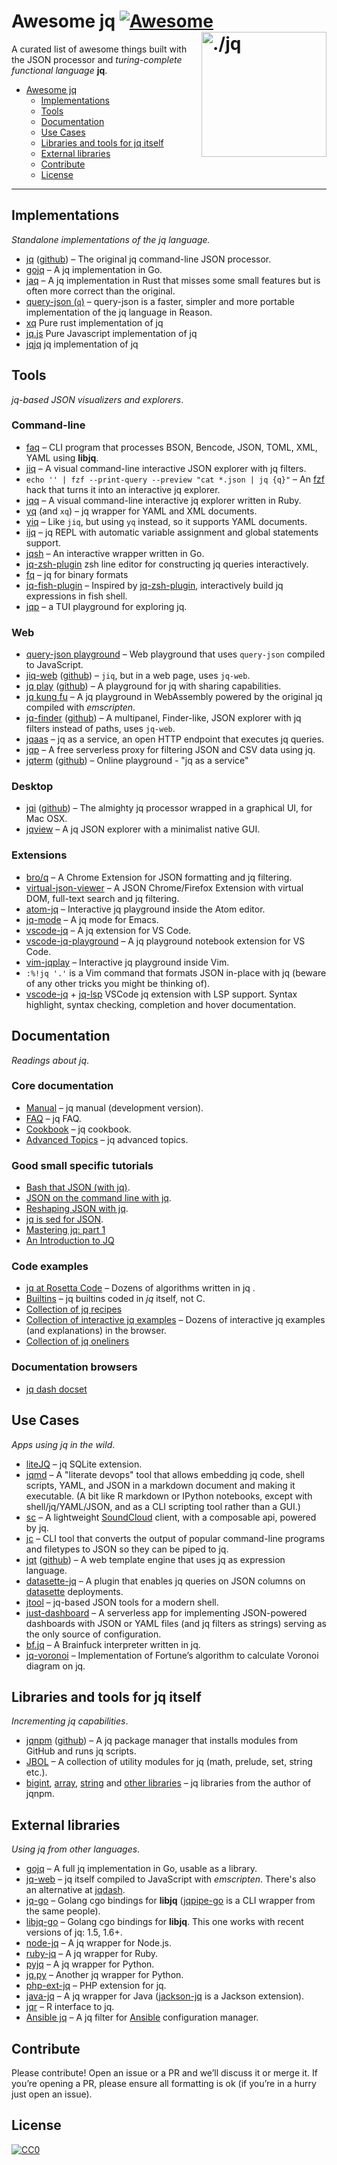 Awesome jq [![Awesome](https://cdn.rawgit.com/sindresorhus/awesome/d7305f38d29fed78fa85652e3a63e154dd8e8829/media/badge.svg)](https://github.com/sindresorhus/awesome) [<img src="https://stedolan.github.io/jq/jq.png" width="200" align="right" alt="./jq">](https://github.com/stedolan/jq)
========================================================================

A curated list of awesome things built with the JSON processor and
_turing-complete functional language_ **jq**.

* [Awesome jq](#awesome-jq)
  * [Implementations](#implementations)
  * [Tools](#tools)
  * [Documentation](#documentation)
  * [Use Cases](#use-cases)
  * [Libraries and tools for jq itself](#libraries-and-tools-for-jq-itself)
  * [External libraries](#external-libraries)
  * [Contribute](#contribute)
  * [License](#license)

----


Implementations
------------------------------------------------------------------------

_Standalone implementations of the jq language._

* [jq](https://stedolan.github.io/jq/) ([github](https://github.com/stedolan/jq)) &ndash; The original jq command-line JSON processor.
* [gojq](https://github.com/itchyny/gojq) &ndash; A jq implementation in Go.
* [jaq](https://lib.rs/crates/jaq) &ndash; A jq implementation in Rust that misses some small features but is often more correct than the original.
* [query-json (`q`)](https://github.com/davesnx/query-json) &ndash; query-json is a faster, simpler and more portable implementation of the jq language in Reason.
* [xq](https://github.com/MiSawa/xq) Pure rust implementation of jq
* [jq.js](https://github.com/mwh/jqjs) Pure Javascript implementation of jq
* [jqjq](https://github.com/wader/jqjq) jq implementation of jq

Tools
------------------------------------------------------------------------

_jq-based JSON visualizers and explorers_.

### Command-line

* [faq](https://github.com/jzelinskie/faq) &ndash; CLI program that processes BSON, Bencode, JSON, TOML, XML, YAML using **libjq**.
* [jiq](https://github.com/fiatjaf/jiq) &ndash; A visual command-line interactive JSON explorer with jq filters.
* `echo '' | fzf --print-query --preview "cat *.json | jq {q}"` &ndash; An [fzf](https://github.com/junegunn/fzf) hack that turns it into an interactive jq explorer.
* [jqq](https://github.com/jcsalterego/jqq/) &ndash; A visual command-line interactive jq explorer written in Ruby.
* [yq](https://github.com/kislyuk/yq) (and `xq`) &ndash; jq wrapper for YAML and XML documents.
* [yiq](https://github.com/zoetrope/yiq) &ndash; Like `jiq`, but using `yq` instead, so it supports YAML documents.
* [ijq](https://github.com/fiatjaf/ijq) &ndash; jq REPL with automatic variable assignment and global statements support.
* [jqsh](https://github.com/bmatsuo/jqsh) &ndash; An interactive wrapper written in Go.
* [jq-zsh-plugin](https://github.com/reegnz/jq-zsh-plugin) zsh line editor for constructing jq queries interactively.
* [fq](https://github.com/wader/fq) &ndash; jq for binary formats
* [jq-fish-plugin](https://github.com/jihchi/jq-fish-plugin) &ndash; Inspired by [jq-zsh-plugin](https://github.com/reegnz/jq-zsh-plugin), interactively build jq expressions in fish shell.
* [jqp](https://github.com/noahgorstein/jqp) – a TUI playground for exploring jq.

### Web

* [query-json playground](https://query-json.netlify.app)  &ndash; Web playground that uses `query-json` compiled to JavaScript.
* [jiq-web](https://jq.alhur.es/jiq/) ([github](https://github.com/fiatjaf/jiq-web)) &ndash; `jiq`, but in a web page, uses `jq-web`.
* [jq play](https://jqplay.org/) ([github](https://github.com/jingweno/jqplay)) &ndash; A playground for jq with sharing capabilities.
* [jq kung fu](https://www.jqkungfu.com/) &ndash; A jq playground in WebAssembly powered by the original jq compiled with _emscripten_.
* [jq-finder](https://jq.alhur.es/finder/) ([github](https://github.com/fiatjaf/jq-finder)) &ndash; A multipanel, Finder-like, JSON explorer with jq filters instead of paths, uses `jq-web`.
* [jqaas](https://github.com/captn3m0/jqaas) &ndash; jq as a service, an open HTTP endpoint that executes jq queries.
* [jqp](https://github.com/sighrobot/jqp) &ndash; A free serverless proxy for filtering JSON and CSV data using jq.
* [jqterm](https://jqterm.com) ([github](https://github.com/remy/jqterm)) – Online playground - "jq as a service"

### Desktop

* [jqi](https://nire0510.github.io/jqi/) ([github](https://github.com/nire0510/jqi)) &ndash; The almighty jq processor wrapped in a graphical UI, for Mac OSX.
* [jqview](https://github.com/fiatjaf/jqview) &ndash; A jq JSON explorer with a minimalist native GUI.

### Extensions

* [bro/q](https://github.com/zalando-incubator/bro-q) &ndash; A Chrome Extension for JSON formatting and jq filtering.
* [virtual-json-viewer](https://github.com/paolosimone/virtual-json-viewer) &ndash; A JSON Chrome/Firefox Extension with virtual DOM, full-text search and jq filtering.
* [atom-jq](https://github.com/sanack/atom-jq) &ndash; Interactive jq playground inside the Atom editor.
* [jq-mode](https://github.com/ljos/jq-mode) &ndash; A jq mode for Emacs.
* [vscode-jq](https://github.com/andricDu/vscode-jq) &ndash; A jq extension for VS Code.
* [vscode-jq-playground](https://github.com/davidnussio/vscode-jq-playground) &ndash; A jq playground notebook extension for VS Code.
* [vim-jqplay](https://github.com/bfrg/vim-jqplay) &ndash; Interactive jq playground inside Vim.
* `:%!jq '.'` is a Vim command that formats JSON in-place with jq (beware of any other tricks you might be thinking of).
* [vscode-jq](https://github.com/wader/vscode-jq) + [jq-lsp](https://github.com/wader/jq-lsp) VSCode jq extension with LSP support. Syntax highlight, syntax checking, completion and hover documentation.

Documentation
------------------------------------------------------------------------

_Readings about jq_.

### Core documentation

* [Manual](https://stedolan.github.io/jq/manual/) &ndash; jq manual (development version).
* [FAQ](https://github.com/stedolan/jq/wiki/FAQ) &ndash; jq FAQ.
* [Cookbook](https://github.com/stedolan/jq/wiki/Cookbook) &ndash; jq cookbook.
* [Advanced Topics](https://github.com/stedolan/jq/wiki/Advanced-Topics) &ndash; jq advanced topics.

### Good small specific tutorials

* [Bash that JSON (with jq)](http://blog.librato.com/posts/jq-json).
* [JSON on the command line with jq](https://shapeshed.com/jq-json/).
* [Reshaping JSON with jq](https://programminghistorian.org/en/lessons/json-and-jq).
* [jq is sed for JSON](https://robots.thoughtbot.com/jq-is-sed-for-json).
* [Mastering jq: part 1](https://codefaster.substack.com/p/mastering-jq-part-1-59c)
* [An Introduction to JQ](https://earthly.dev/blog/jq-select/)

### Code examples

* [jq at Rosetta Code](http://rosettacode.org/wiki/Category:Jq) &ndash; Dozens of algorithms written in jq .
* [Builtins](https://github.com/stedolan/jq/blob/master/src/builtin.jq) &ndash; jq builtins coded in _jq_ itself, not C.
* [Collection of jq recipes](https://remysharp.com/drafts/jq-recipes)
* [Collection of interactive jq examples](https://ishan.page/blog/2023-11-06-jq-by-example/) &ndash; Dozens of interactive jq examples (and explanations) in the browser.
* [Collection of jq oneliners](https://nntrn.github.io/jq-recipes/)

### Documentation browsers

* [jq dash docset](https://github.com/wader/jq-dash-docset)

Use Cases
------------------------------------------------------------------------

_Apps using jq in the wild_.

* [liteJQ](https://github.com/Florents-Tselai/liteJQ) &ndash; jq SQLite extension.
* [jqmd](https://github.com/bashup/jqmd) &ndash; A "literate devops" tool that allows embedding jq code, shell scripts, YAML, and JSON in a markdown document and making it executable. (A bit like R markdown or IPython notebooks, except with shell/jq/YAML/JSON, and as a CLI scripting tool rather than a GUI.)
* [sc](https://github.com/annacrombie/sc) &ndash; A lightweight [SoundCloud](https://soundcloud.com/) client, with a composable api, powered by jq.
* [jc](https://github.com/kellyjonbrazil/jc) &ndash; CLI tool that converts the output of popular command-line programs and filetypes to JSON so they can be piped to jq.
* [jqt](https://fadado.github.io/jqt/index.html) ([github](https://github.com/fadado/jqt)) &ndash; A web template engine that uses jq as expression language.
* [datasette-jq](https://github.com/simonw/datasette-jq) &ndash; A plugin that enables jq queries on JSON columns on [datasette](https://datasette.readthedocs.io/) deployments.
* [jtool](https://github.com/fadado/jtool) &ndash; jq-based JSON tools for a modern shell.
* [just-dashboard](https://kantord.github.io/just-dashboard/) &ndash; A serverless app for implementing JSON-powered dashboards with JSON or YAML files (and jq filters as strings) serving as the only source of configuration.
* [bf.jq](https://github.com/MakeNowJust/bf.jq) &ndash; A Brainfuck interpreter written in jq.
* [jq-voronoi](https://github.com/hosuaby/jq-voronoi) &ndash; Implementation of Fortune’s algorithm to calculate Voronoi diagram on jq.

Libraries and tools for jq itself
------------------------------------------------------------------------

_Incrementing jq capabilities_.

* [jqnpm](https://joelpurra.com/projects/jqnpm/) ([github](https://github.com/joelpurra/jqnpm)) &ndash; A jq package manager that installs modules from GitHub and runs jq scripts.
* [JBOL](https://github.com/fadado/JBOL) &ndash; A collection of utility modules for jq (math, prelude, set, string etc.).
* [bigint](https://github.com/joelpurra/jq-bigint), [array](https://github.com/joelpurra/jq-disarray), [string](https://github.com/joelpurra/jq-stress) and [other libraries](https://github.com/joelpurra?utf8=%E2%9C%93&tab=repositories&q=jq) &ndash; jq libraries from the author of jqnpm.


External libraries
------------------------------------------------------------------------

_Using jq from other languages_.

* [gojq](https://github.com/itchyny/gojq) &ndash; A full jq implementation in Go, usable as a library.
* [jq-web](https://github.com/fiatjaf/jq-web) &ndash; jq itself compiled to JavaScript with _emscripten_. There's also an alternative at [jqdash](https://www.npmjs.com/package/jqdash).
* [jq-go](https://github.com/threatgrid/jq-go) &ndash; Golang cgo bindings for **libjq** ([jqpipe-go](https://github.com/threatgrid/jqpipe-go) is a CLI wrapper from the same people).
* [libjq-go](https://github.com/flant/libjq-go) &ndash; Golang cgo bindings for **libjq**. This one works with recent versions of jq: 1.5, 1.6+.
* [node-jq](https://github.com/sanack/node-jq) &ndash; A jq wrapper for Node.js.
* [ruby-jq](https://github.com/winebarrel/ruby-jq) &ndash; A jq wrapper for Ruby.
* [pyjq](https://github.com/doloopwhile/pyjq) &ndash; A jq wrapper for Python.
* [jq.py](https://github.com/mwilliamson/jq.py) &ndash; Another jq wrapper for Python.
* [php-ext-jq](https://github.com/kjdev/php-ext-jq) &ndash; PHP extension for jq.
* [java-jq](https://github.com/arakelian/java-jq) &ndash; A jq wrapper for Java ([jackson-jq](https://github.com/eiiches/jackson-jq) is a Jackson extension).
* [jqr](https://github.com/ropensci/jqr) &ndash; R interface to jq.
* [Ansible jq](https://github.com/moreati/jq-filter) &ndash; A jq filter for [Ansible](https://ansible.com) configuration manager.


Contribute
------------------------------------------------------------------------

Please contribute! Open an issue or a PR and we’ll discuss it or merge it. If
you’re opening a PR, please ensure all formatting is ok (if you’re in a hurry
just open an issue).


License
------------------------------------------------------------------------

[![CC0](https://licensebuttons.net/p/zero/1.0/88x31.png)](https://creativecommons.org/publicdomain/zero/1.0/)
